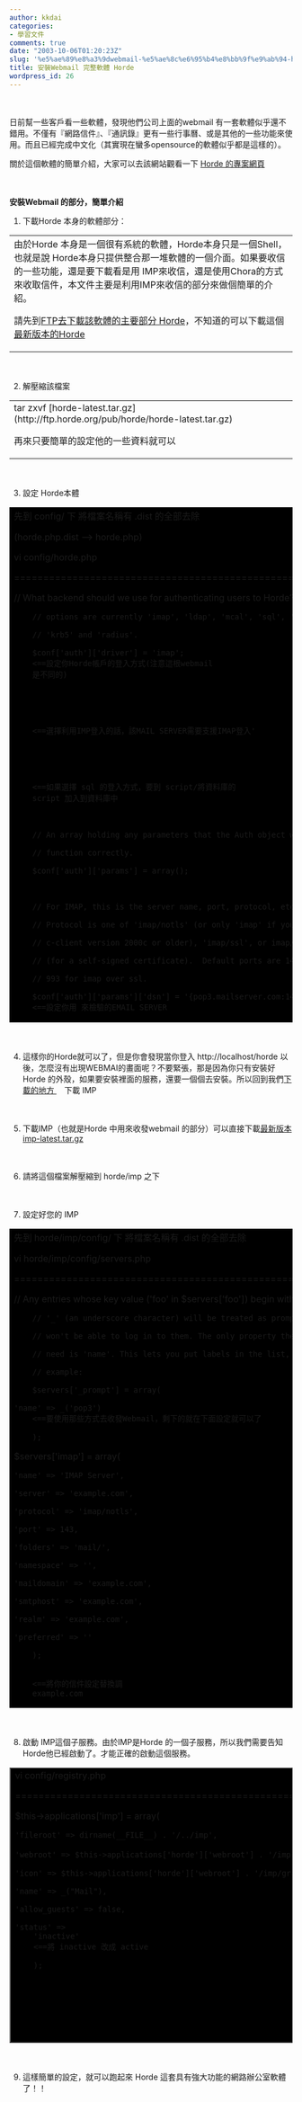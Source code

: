 ```yaml
---
author: kkdai
categories:
- 學習文件
comments: true
date: "2003-10-06T01:20:23Z"
slug: '%e5%ae%89%e8%a3%9dwebmail-%e5%ae%8c%e6%95%b4%e8%bb%9f%e9%ab%94-horde'
title: 安裝Webmail 完整軟體 Horde
wordpress_id: 26
---
```


　




日前幫一些客戶看一些軟體，發現他們公司上面的webmail
有一套軟體似乎還不錯用。不僅有『網路信件』、『通訊錄』更有一些行事曆、或是其他的一些功能來使用。而且已經完成中文化（其實現在蠻多opensource的軟體似乎都是這樣的）。




關於這個軟體的簡單介紹，大家可以去該網站觀看一下 
[Horde 的專案網頁](http://www.horde.org/)




　


<!--more-->


**安裝Webmail 的部分，簡單介紹**





  
  1. 下載Horde 本身的軟體部分：




  
  <table cellpadding="0" cellspacing="0" border="0" width="80%" >
    <tr >
      
<td width="100%" >由於Horde 本身是一個很有系統的軟體，Horde本身只是一個Shell，也就是說
        Horde本身只提供整合那一堆軟體的一個介面。如果要收信的一些功能，還是要下載看是用
        IMP來收信，還是使用Chora的方式來收取信件，本文件主要是利用IMP來收信的部分來做個簡單的介紹。
        

請先到[FTP去下載該軟體的主要部分
        Horde](http://ftp.horde.org/pub/)，不知道的可以下載這個[最新版本的Horde](http://ftp.horde.org/pub/horde/horde-latest.tar.gz)


      
</td>
    </tr>
  </table>
  





　



  
  2. 解壓縮該檔案

  


    
  <table cellpadding="0" cellspacing="0" border="0" width="80%" >
    <tr >
      
<td width="100%" >tar zxvf [horde-latest.tar.gz](http://ftp.horde.org/pub/horde/horde-latest.tar.gz)
        

再來只要簡單的設定他的一些資料就可以
      
</td>
    </tr>
  </table>
    
  




　



  
  3. 設定 Horde本體

  


    
  <table cellpadding="0" cellspacing="0" border="0" bgcolor="#000000" width="80%" >
    <tr >
      
<td width="100%" >先到 config/ 下
        將檔案名稱有 .dist 的全部去除
        

(horde.php.dist --> horde.php)


        

vi config/horde.php


        

=================================================================


        

// What backend should we use for authenticating users to Horde? Valid  

        // options are currently 'imap', 'ldap', 'mcal', 'sql', 'ftp', 'smb',  

        // 'krb5' and 'radius'.  

        $conf['auth']['driver'] = 'imap'; 
        <==設定你Horde帳戶的登入方式(注意這根webmail
        是不同的)


        


        <==選擇利用IMP登入的話，該MAIL SERVER需要支援IMAP登入'


        


        <==如果選擇 sql 的登入方式，要到 script/將資料庫的
        script 加入到資料庫中  

          

        // An array holding any parameters that the Auth object will need to  

        // function correctly.  

        $conf['auth']['params'] = array();  

          

        // For IMAP, this is the server name, port, protocol, etc.  

        // Protocol is one of 'imap/notls' (or only 'imap' if you have a  

        // c-client version 2000c or older), 'imap/ssl', or imap/ssl/novalidate-cert  

        // (for a self-signed certificate).  Default ports are 143 for imap and  

        // 993 for imap over ssl.  

        $conf['auth']['params']['dsn'] = '{pop3.mailserver.com:143/imap}INBOX';  
        <==設定你用 來檢驗的EMAIL SERVER
      
</td>
    </tr>
  </table>
    
  




　



  
  4. 這樣你的Horde就可以了，但是你會發現當你登入
    http://localhost/horde
    以後，怎麼沒有出現WEBMAI的畫面呢？不要緊張，那是因為你只有安裝好Horde
    的外殼，如果要安裝裡面的服務，還要一個個去安裝。所以回到我們[下載的地方 ](http://ftp.horde.org/pub/)
    　下載 IMP

 

　



  
  5. 下載IMP（也就是Horde 中用來收發webmail
    的部分）可以直接下載[最新版本imp-latest.tar.gz](http://ftp.horde.org/pub/imp/imp-latest.tar.gz)



　



  
  6. 請將這個檔案解壓縮到 horde/imp 之下

  

　




  
  7. 設定好您的 IMP




  
  <table cellpadding="0" cellspacing="0" border="0" bgcolor="#000000" width="80%" >
    <tr >
      
<td width="100%" >先到 horde/imp/config/ 下
        將檔案名稱有 .dist 的全部去除
        

vi horde/imp/config/servers.php


        

=================================================================


        

// Any entries whose key value ('foo' in $servers['foo']) begin with  

        // '_' (an underscore character) will be treated as prompts, and you  

        // won't be able to log in to them. The only property these entries  

        // need is 'name'. This lets you put labels in the list, like this  

        // example:  

        $servers['_prompt'] = array(  

    'name' => _('pop3') 
        <==要使用那些方式去收發Webmail，剩下的就在下面設定就可以了  

        );


        

$servers['imap'] = array(  

    'name' => 'IMAP Server',  

    'server' => 'example.com',  

    'protocol' => 'imap/notls',  

    'port' => 143,  

    'folders' => 'mail/',  

    'namespace' => '',  

    'maildomain' => 'example.com',  

    'smtphost' => 'example.com',  

    'realm' => 'example.com',  

    'preferred' => ''  

        );  

         
        <==將你的信件設定替換調
        example.com  

        


      
</td>
    </tr>
  </table>
  



  

　


  
  8. 啟動 IMP這個子服務。由於IMP是Horde
    的一個子服務，所以我們需要告知 Horde他已經啟動了。才能正確的啟動這個服務。





  
  <table cellpadding="0" cellspacing="0" border="1" bgcolor="#000000" width="80%" >
    <tr >
      
<td width="100%" >vi config/registry.php
        

=========================================================================


        

$this->applications['imp'] = array(  

    'fileroot' => dirname(__FILE__) . '/../imp',   

    'webroot' => $this->applications['horde']['webroot'] . '/imp', <==確定目錄是正確的  

    'icon' => $this->applications['horde']['webroot'] . '/imp/graphics/imp.gif',  

    'name' => _("Mail"),  

    'allow_guests' => false,  

    'status' =>
        'inactive' 
        <==將 inactive 改成 active  

        );


        

　


        

　


        

　
      
</td>
    </tr>
  </table>
  





　



  
  9. 這樣簡單的設定，就可以跑起來 Horde
    這套具有強大功能的網路辦公室軟體了！！


